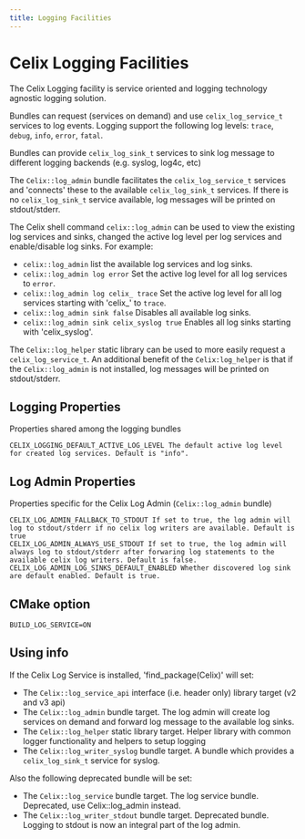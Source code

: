 ```yaml
---
title: Logging Facilities
---
```


# Celix Logging Facilities

The Celix Logging facility is service oriented and logging technology agnostic logging solution.

Bundles can request (services on demand) and use `celix_log_service_t` services to log events.
Logging support the following log levels: `trace`, `debug`, `info`, `error`, `fatal`. 

Bundles can provide `celix_log_sink_t` services to sink log message to different logging backends (e.g. syslog, log4c, etc)

The `Celix::log_admin` bundle facilitates the `celix_log_service_t` services and 'connects' these to the available 
`celix_log_sink_t` services. If there is no `celix_log_sink_t` service available, log messages will be
printed on stdout/stderr.

The Celix shell command `celix::log_admin` can be used to view the existing log services and sinks,
changed the active log level per log services and enable/disable log sinks.
For example:
- `celix::log_admin` list the available log services and log sinks.
- `celix::log_admin log error` Set the active log level for all log services to `error`.
- `celix::log_admin log celix_ trace` Set the active log level for all log services starting with 'celix_' to `trace`.
- `celix::log_admin sink false` Disables all available log sinks.
- `celix::log_admin sink celix_syslog true` Enables all log sinks starting with 'celix_syslog'.

The `Celix::log_helper` static library can be used to more easily request a `celix_log_service_t`. 
An additional benefit of the `Celix:log_helper` is that if the `Celix::log_admin` is not installed, 
log messages will be printed on stdout/stderr.


## Logging Properties
Properties shared among the logging bundles

    CELIX_LOGGING_DEFAULT_ACTIVE_LOG_LEVEL The default active log level for created log services. Default is "info".

## Log Admin Properties
Properties specific for the Celix Log Admin (`Celix::log_admin` bundle)

    CELIX_LOG_ADMIN_FALLBACK_TO_STDOUT If set to true, the log admin will log to stdout/stderr if no celix log writers are available. Default is true
    CELIX_LOG_ADMIN_ALWAYS_USE_STDOUT If set to true, the log admin will always log to stdout/stderr after forwaring log statements to the available celix log writers. Default is false.
    CELIX_LOG_ADMIN_LOG_SINKS_DEFAULT_ENABLED Whether discovered log sink are default enabled. Default is true.
    
## CMake option
    BUILD_LOG_SERVICE=ON

## Using info

If the Celix Log Service is installed, 'find_package(Celix)' will set:
 - The `Celix::log_service_api` interface (i.e. header only) library target (v2 and v3 api)
 - The `Celix::log_admin` bundle target. The log admin will create log services on demand and forward log message to the available log sinks. 
 - The `Celix::log_helper` static library target. Helper library with common logger functionality and helpers to setup logging
 - The `Celix::log_writer_syslog` bundle target. A bundle which provides a `celix_log_sink_t` service for syslog.
 
Also the following deprecated bundle will be set:
 - The `Celix::log_service` bundle target. The log service bundle. Deprecated, use Celix::log_admin instead.
 - The `Celix::log_writer_stdout` bundle target. Deprecated bundle. Logging to stdout is now an integral part of the log admin.